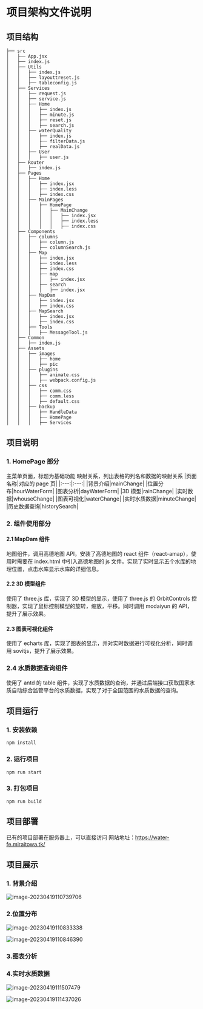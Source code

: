 # 项目架构文件说明

## 项目结构

```
├── src
│   ├── App.jsx
│   ├── index.js
│   ├── Utils
│   │   ├── index.js
│   │   ├── layouttreset.js
│   │   ├── tableconfig.js
│   ├── Services
│   │   ├── request.js
│   │   ├── service.js
│   │   ├── Home
│   │   │   ├── index.js
│   │   │   ├── minute.js
│   │   │   ├── reset.js
│   │   │   ├── search.js
│   │   ├── waterQuality
│   │   │   ├── index.js
│   │   │   ├── filterData.js
│   │   │   ├── realData.js
│   │   ├── User
│   │   │   ├── user.js
│   ├── Router
│   │   ├── index.js
│   ├── Pages
│   │   ├── Home
│   │   │   ├── index.jsx
│   │   │   ├── index.less
│   │   │   ├── index.css
│   │   ├── MainPages
│   │   │   ├── HomePage
│   │   │   │   ├── MainChange
│   │   │   │   │   ├── index.jsx
│   │   │   │   │   ├── index.less
│   │   │   │   │   ├── index.css
│   ├── Components
│   │   ├── columns
│   │   │   ├── column.js
│   │   │   ├── columnSearch.js
│   │   ├── Map
│   │   │   ├── index.jsx
│   │   │   ├── index.less
│   │   │   ├── index.css
│   │   │   ├── map
│   │   │   │   ├── index.jsx
│   │   │   ├── search
│   │   │   │   ├── index.jsx
│   │   ├── MapDam
│   │   │   ├── index.jsx
│   │   │   ├── index.css
│   │   ├── MapSearch
│   │   │   ├── index.jsx
│   │   │   ├── index.css
│   │   ├── Tools
│   │   │   ├── MessageTool.js
│   ├── Common
│   │   ├── index.js
│   ├── Assets
│   │   ├── images
│   │   │   ├── home
│   │   │   ├── pic
│   │   ├── plugins
│   │   │   ├── animate.css
│   │   │   ├── webpack.config.js
│   │   ├── css
│   │   │   ├── comm.css
│   │   │   ├── comm.less
│   │   │   ├── default.css
│   │   ├── backup
│   │   │   ├── HandleData
│   │   │   ├── HomePage
│   │   │   ├── Services

```

## 项目说明

### 1. HomePage 部分

主菜单页面，标题为基础功能
映射关系，列出表格的列名和数据的映射关系
|页面名称|对应的 page 页|
|:---:|:---:|
|背景介绍|mainChange|
|位置分布|hourWaterForm|
|图表分析|dayWaterForm|
|3D 模型|rainChange|
|实时数据|whouseChange|
|图表可视化|waterChange|
|实时水质数据|minuteChange|
|历史数据查询|historySearch|

### 2. 组件使用部分

#### 2.1 MapDam 组件

地图组件，调用高德地图 API，安装了高德地图的 react 组件（react-amap），使用时需要在 index.html 中引入高德地图的 js 文件。实现了实时显示五个水库的地理位置，点击水库显示水库的详细信息。

#### 2.2 3D 模型组件

使用了 three.js 库，实现了 3D 模型的显示，使用了 three.js 的 OrbitControls 控制器，实现了鼠标控制模型的旋转，缩放，平移。同时调用 modaiyun 的 API，提升了展示效果。

#### 2.3 图表可视化组件

使用了 echarts 库，实现了图表的显示，并对实时数据进行可视化分析，同时调用 sovitjs，提升了展示效果。

### 2.4 水质数据查询组件

使用了 antd 的 table 组件，实现了水质数据的查询，并通过后端接口获取国家水质自动综合监管平台的水质数据，实现了对于全国范围的水质数据的查询。

## 项目运行

### 1. 安装依赖

```
npm install
```

### 2. 运行项目

```
npm run start
```

### 3. 打包项目

```
npm run build
```

## 项目部署

已有的项目部署在服务器上，可以直接访问
网站地址：<https://water-fe.miraitowa.tk/>

## 项目展示

### 1. 背景介绍

![image-20230419110739706](C:\Users\18767\AppData\Roaming\Typora\typora-user-images\image-20230419110739706.png)

### 2.位置分布

![image-20230419110833338](C:\Users\18767\AppData\Roaming\Typora\typora-user-images\image-20230419110833338.png)

![image-20230419110846390](C:\Users\18767\AppData\Roaming\Typora\typora-user-images\image-20230419110846390.png)

### 3.图表分析

### 4.实时水质数据

![image-20230419111507479](C:\Users\18767\AppData\Roaming\Typora\typora-user-images\image-20230419111507479.png)

![image-20230419111437026](C:\Users\18767\AppData\Roaming\Typora\typora-user-images\image-20230419111437026.png)
